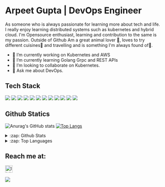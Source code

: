 # Arpeet Gupta | DevOps Engineer
As someone who is always passionate for learning more about tech and life. I really enjoy learning distributed systems such as kubernetes and hybrid cloud. I'm Opensource enthusiast, learning and contribution to the same is my passion. Outside of Github Am a great animal lover 🐶, loves to try different cuisines🍜 and travelling and is something I'm always found of🚕.

- 🔭 I’m currently working on Kubernetes and AWS 
- 🌱 I’m currently learning Golang Grpc and REST APIs 
- 👯 I’m looking to collaborate on Kubernetes.
- 💬 Ask me about DevOps.

## Tech Stack
<img src="https://img.shields.io/badge/Kubernetes-326CE5?logo=Kubernetes&logoColor=white&style=plastic" />    <img src="https://img.shields.io/badge/Docker-2496ED?logo=Docker&logoColor=white&style=plastic" />    <img src="https://img.shields.io/badge/Go-00ADD8?logo=GO&logoColor=white&style=plastic" />    <img src="https://img.shields.io/badge/AmazonAws-232F3E?logo=Amazonaws&logoColor=white&style=plastic" />    <img src="https://img.shields.io/badge/Terraform-623CE4?logo=Terraform&logoColor=white&style=plastic" />    <img src="https://img.shields.io/badge/Elastic-005571?logo=Elastic&logoColor=white&style=plastic" />    <img src="https://img.shields.io/badge/Kibana-005571?logo=Kibana&logoColor=white&style=plastic" />    <img src="https://img.shields.io/badge/Fluentd-E83C8?logo=Fluentd&logoColor=white&style=plastic" />   <img src="https://img.shields.io/badge/Jenkins-D24939?logo=Jenkins&logoColor=white&style=plastic" />    <img src="https://img.shields.io/badge/Cloudflare-F38020?logo=Cloudflare&logoColor=white&style=plastic" />    <img src="https://img.shields.io/badge/Prometheus-E6522C?logo=Prometheus&logoColor=white&style=plastic" />    <img src="https://img.shields.io/badge/Grafana-F46800?logo=Grafana&logoColor=white&style=plastic" />


## Github Statics
![Anurag's GitHub stats](https://github-readme-stats.vercel.app/api?username=Arpeet-gupta&show_icons=true&theme=radical&count_private=true&hide=stars) [![Top Langs](https://github-readme-stats.vercel.app/api/top-langs/?username=Arpeet-gupta&layout=compact)](https://github.com/anuraghazra/github-readme-stats)

<details>
  <summary>:zap: Github Stats </summary>
   
   ![Anurag's GitHub stats](https://github-readme-stats.vercel.app/api?username=Arpeet-gupta&show_icons=true&theme=radical&count_private=true&hide=stars) 
 
</details>

<details>
   
  <summary>:zap: Top Languages </summary>
  
   [![Top Langs](https://github-readme-stats.vercel.app/api/top-langs/?username=Arpeet-gupta&layout=compact)](https://github.com/anuraghazra/github-readme-stats)
  
</details>

## Reach me at: 
[<img src='https://cdn.jsdelivr.net/npm/simple-icons@3.0.1/icons/linkedin.svg' alt='linkedin' height="24" width="24">](https://www.linkedin.com/in/linkedin.com/in/arpit-gupta-060674164/) 

![](https://komarev.com/ghpvc/?username=Arpeet-gupta&style=plastic&label=Profile+views&color=green)

